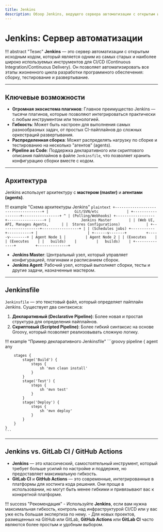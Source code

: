 ```yaml
---
title: Jenkins
description: Обзор Jenkins, ведущего сервера автоматизации с открытым исходным кодом.
---
```


# Jenkins: Сервер автоматизации

!!! abstract "Тезис"
    **Jenkins** — это сервер автоматизации с открытым исходным кодом, который является одним из самых старых и наиболее широко используемых инструментов для CI/CD (Continuous Integration/Continuous Delivery). Он позволяет автоматизировать все этапы жизненного цикла разработки программного обеспечения: сборку, тестирование и развертывание.

---

## Ключевые возможности

-   **Огромная экосистема плагинов**: Главное преимущество Jenkins — тысячи плагинов, которые позволяют интегрироваться практически с любым инструментом или технологией.
-   **Гибкость**: Может быть настроен для выполнения самых разнообразных задач, от простых CI-пайплайнов до сложных оркестраций развертывания.
-   **Распределенная сборка**: Может распределять нагрузку по сборке и тестированию на несколько "агентов" (agents).
-   **Pipeline as Code**: Поддержка декларативного или скриптового описания пайплайнов в файле `Jenkinsfile`, что позволяет хранить конфигурацию сборки вместе с кодом.

---

## Архитектура

Jenkins использует архитектуру с **мастером (master)** и **агентами (agents)**.

!!! example "Схема архитектуры Jenkins"
    ```plaintext
    +------------------------------------+
    |            Git/SVN/etc             |
    +------------------+-----------------+
                       ^
                       | (Polling/Webhooks)
    +------------------+-----------------+
    |              Jenkins Master        |
    | (Web UI, API, Manages Agents,      |
    |  Stores Configurations)            |
    +------------------+-----------------+
                       |
                       | (Schedules jobs)
           +-----------+-----------+
           |                       |
    +------v-------+         +-----v--------+
    | Agent Node 1 |         | Agent Node 2 |
    | (Executes    |         | (Executes    |
    |   builds)    |         |   builds)    |
    +--------------+         +--------------+
    ```

-   **Jenkins Master**: Центральный узел, который управляет конфигурацией, плагинами и расписанием сборок.
-   **Jenkins Agent**: Рабочий узел, который выполняет сборки, тесты и другие задачи, назначенные мастером.

---

## Jenkinsfile

`Jenkinsfile` — это текстовый файл, который определяет пайплайн Jenkins. Существует два синтаксиса:

1.  **Декларативный (Declarative Pipeline)**: Более новая и простая структура для определения пайплайнов.
2.  **Скриптовый (Scripted Pipeline)**: Более гибкий синтаксис на основе Groovy, который позволяет реализовывать сложную логику.

!!! example "Пример декларативного Jenkinsfile"
    ```groovy
    pipeline {
        agent any

        stages {
            stage('Build') {
                steps {
                    sh 'mvn clean install'
                }
            }
            stage('Test') {
                steps {
                    sh 'mvn test'
                }
            }
            stage('Deploy') {
                steps {
                    sh 'mvn deploy'
                }
            }
        }
    }
    ```

---

## Jenkins vs. GitLab CI / GitHub Actions

-   **Jenkins** — это классический, самостоятельный инструмент, который требует больше усилий по настройке и поддержке, но предоставляет максимальную гибкость.
-   **GitLab CI** и **GitHub Actions** — это современные, интегрированные в платформы для хостинга кода решения. Они проще в использовании, но могут быть менее гибкими и привязывают вас к конкретной платформе.

!!! success "Рекомендация"
    -   Используйте **Jenkins**, если вам нужна максимальная гибкость, контроль над инфраструктурой CI/CD или у вас уже есть большая экспертиза по нему.
    -   Для новых проектов, размещенных на GitHub или GitLab, **GitHub Actions** или **GitLab CI** часто являются более простым и удобным выбором.
